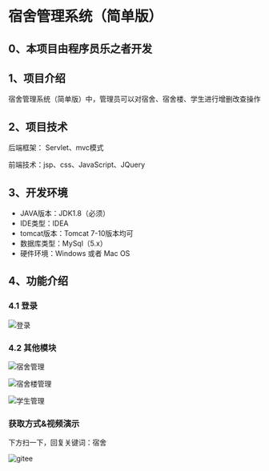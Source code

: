 # 宿舍管理系统（简单版）


## 0、本项目由程序员乐之者开发

## 1、项目介绍

宿舍管理系统（简单版）中，管理员可以对宿舍、宿舍楼、学生进行增删改查操作


## 2、项目技术

后端框架： Servlet、mvc模式

前端技术：jsp、css、JavaScript、JQuery

## 3、开发环境

- JAVA版本：JDK1.8（必须）
- IDE类型：IDEA
- tomcat版本：Tomcat 7-10版本均可
- 数据库类型：MySql（5.x） 
- 硬件环境：Windows 或者 Mac OS


## 4、功能介绍

### 4.1 登录

![登录](https://project-images-1256969109.cos.ap-chongqing.myqcloud.com/Typora-Images/202207181326980.jpg)

### 4.2 其他模块

![宿舍管理](https://project-images-1256969109.cos.ap-chongqing.myqcloud.com/Typora-Images/202207181326923.jpg)

![宿舍楼管理](https://project-images-1256969109.cos.ap-chongqing.myqcloud.com/Typora-Images/202207181326883.jpg)

![学生管理](https://project-images-1256969109.cos.ap-chongqing.myqcloud.com/Typora-Images/202207181326732.jpg)


### 获取方式&视频演示

下方扫一下，回复关键词：宿舍

![gitee](https://project-images-1256969109.cos.ap-chongqing.myqcloud.com/Typora-Images/202309291447341.png)
